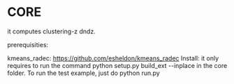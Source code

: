 # CORE

it computes clustering-z dndz.

prerequisities:

kmeans_radec: https://github.com/esheldon/kmeans_radec Install: it only requires to run the command python setup.py build_ext --inplace in the core folder.
To run the test example, just do python run.py
